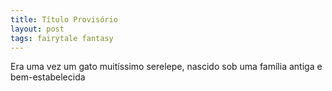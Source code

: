 ```yaml
---
title: Título Provisório
layout: post
tags: fairytale fantasy
---
```


Era uma vez um gato muitíssimo serelepe, nascido sob uma família antiga e bem-estabelecida
